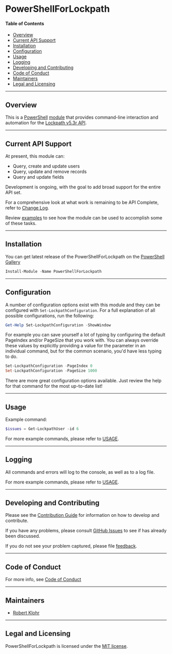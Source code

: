# PowerShellForLockpath

#### Table of Contents

*   [Overview](#overview)
*   [Current API Support](#current-api-support)
*   [Installation](#installation)
*   [Configuration](#configuration)
*   [Usage](#usage)
*   [Logging](#logging)
*   [Developing and Contributing](#developing-and-contributing)
*   [Code of Conduct](#code-of-conduct)
*   [Maintainers](#maintainers)
*   [Legal and Licensing](#legal-and-licensing)

----------

## Overview

This is a [PowerShell](https://microsoft.com/powershell) [module](https://technet.microsoft.com/en-us/library/dd901839.aspx)
that provides command-line interaction and automation for the [Lockpath v5.3r API](https://www.lockpath.com/).

----------

## Current API Support

At present, this module can:
 * Query, create and update users
 * Query, update and remove records
 * Query and update fields

Development is ongoing, with the goal to add broad support for the entire API set.

For a comprehensive look at what work is remaining to be API Complete, refer to [Change Log](CHANGELOG.md).

Review [examples](USAGE.md#examples) to see how the module can be used to accomplish some of these tasks.

----------

## Installation

You can get latest release of the PowerShellForLockpath on the [PowerShell Gallery](https://www.powershellgallery.com/packages/PowerShellForLockpath)

```PowerShell
Install-Module -Name PowerShellForLockpath
```

----------

## Configuration

A number of configuration options exist with this module and they can be configured with `Set-LockpathConfiguration`.
For a full explanation of all possible configurations, run the following:

 ```powershell
Get-Help Set-LockpathConfiguration -ShowWindow
```

For example you can save yourself a lot of typing by configuring the default PageIndex and/or PageSize
that you work with.  You can always override these values by explicitly providing a value for the parameter
in an individual command, but for the common scenario, you'd have less typing to do.

 ```powershell
Set-LockpathConfiguration -PageIndex 0
Set-LockpathConfiguration -PageSize 1000
```

There are more great configuration options available.  Just review the help for that command for
the most up-to-date list!

----------

## Usage

Example command:

```powershell
$issues = Get-LockpathUser -id 6
```

For more example commands, please refer to [USAGE](USAGE.md#examples).

----------

## Logging

All commands and errors will log to the console, as well as to a log file.

For more example commands, please refer to [USAGE](USAGE.md#examples).

----------

## Developing and Contributing

Please see the [Contribution Guide](CONTRIBUTING.md) for information on how to develop and
contribute.

If you have any problems, please consult [GitHub Issues](https://github.com/RobertKlohr/PowerShellForLockpath/issues)
to see if has already been discussed.

If you do not see your problem captured, please file [feedback](CONTRIBUTING.md#feedback).

----------

## Code of Conduct

For more info, see [Code of Conduct](CODE_OF_CONDUCT.md)

----------

## Maintainers

- [Robert Klohr](https://github.com/robertklohr)

----------

## Legal and Licensing

PowerShellForLockpath is licensed under the [MIT license](LICENSE).
